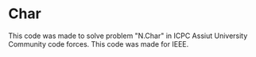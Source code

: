 # Char
This code was made to solve problem "N.Char" in ICPC Assiut University Community code forces. This code was made for IEEE.
